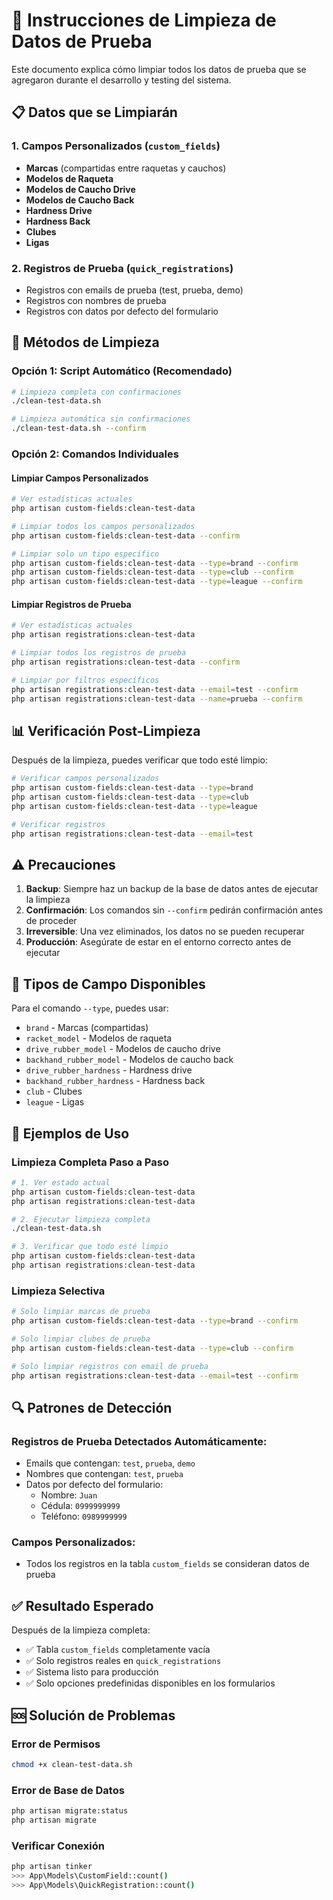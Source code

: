 # 🧹 Instrucciones de Limpieza de Datos de Prueba

Este documento explica cómo limpiar todos los datos de prueba que se agregaron durante el desarrollo y testing del sistema.

## 📋 Datos que se Limpiarán

### 1. Campos Personalizados (`custom_fields`)
- **Marcas** (compartidas entre raquetas y cauchos)
- **Modelos de Raqueta**
- **Modelos de Caucho Drive**
- **Modelos de Caucho Back**
- **Hardness Drive**
- **Hardness Back**
- **Clubes**
- **Ligas**

### 2. Registros de Prueba (`quick_registrations`)
- Registros con emails de prueba (test, prueba, demo)
- Registros con nombres de prueba
- Registros con datos por defecto del formulario

## 🚀 Métodos de Limpieza

### Opción 1: Script Automático (Recomendado)

```bash
# Limpieza completa con confirmaciones
./clean-test-data.sh

# Limpieza automática sin confirmaciones
./clean-test-data.sh --confirm
```

### Opción 2: Comandos Individuales

#### Limpiar Campos Personalizados

```bash
# Ver estadísticas actuales
php artisan custom-fields:clean-test-data

# Limpiar todos los campos personalizados
php artisan custom-fields:clean-test-data --confirm

# Limpiar solo un tipo específico
php artisan custom-fields:clean-test-data --type=brand --confirm
php artisan custom-fields:clean-test-data --type=club --confirm
php artisan custom-fields:clean-test-data --type=league --confirm
```

#### Limpiar Registros de Prueba

```bash
# Ver estadísticas actuales
php artisan registrations:clean-test-data

# Limpiar todos los registros de prueba
php artisan registrations:clean-test-data --confirm

# Limpiar por filtros específicos
php artisan registrations:clean-test-data --email=test --confirm
php artisan registrations:clean-test-data --name=prueba --confirm
```

## 📊 Verificación Post-Limpieza

Después de la limpieza, puedes verificar que todo esté limpio:

```bash
# Verificar campos personalizados
php artisan custom-fields:clean-test-data --type=brand
php artisan custom-fields:clean-test-data --type=club
php artisan custom-fields:clean-test-data --type=league

# Verificar registros
php artisan registrations:clean-test-data --email=test
```

## ⚠️ Precauciones

1. **Backup**: Siempre haz un backup de la base de datos antes de ejecutar la limpieza
2. **Confirmación**: Los comandos sin `--confirm` pedirán confirmación antes de proceder
3. **Irreversible**: Una vez eliminados, los datos no se pueden recuperar
4. **Producción**: Asegúrate de estar en el entorno correcto antes de ejecutar

## 🎯 Tipos de Campo Disponibles

Para el comando `--type`, puedes usar:

- `brand` - Marcas (compartidas)
- `racket_model` - Modelos de raqueta
- `drive_rubber_model` - Modelos de caucho drive
- `backhand_rubber_model` - Modelos de caucho back
- `drive_rubber_hardness` - Hardness drive
- `backhand_rubber_hardness` - Hardness back
- `club` - Clubes
- `league` - Ligas

## 📝 Ejemplos de Uso

### Limpieza Completa Paso a Paso

```bash
# 1. Ver estado actual
php artisan custom-fields:clean-test-data
php artisan registrations:clean-test-data

# 2. Ejecutar limpieza completa
./clean-test-data.sh

# 3. Verificar que todo esté limpio
php artisan custom-fields:clean-test-data
php artisan registrations:clean-test-data
```

### Limpieza Selectiva

```bash
# Solo limpiar marcas de prueba
php artisan custom-fields:clean-test-data --type=brand --confirm

# Solo limpiar clubes de prueba
php artisan custom-fields:clean-test-data --type=club --confirm

# Solo limpiar registros con email de prueba
php artisan registrations:clean-test-data --email=test --confirm
```

## 🔍 Patrones de Detección

### Registros de Prueba Detectados Automáticamente:
- Emails que contengan: `test`, `prueba`, `demo`
- Nombres que contengan: `test`, `prueba`
- Datos por defecto del formulario:
  - Nombre: `Juan`
  - Cédula: `0999999999`
  - Teléfono: `0989999999`

### Campos Personalizados:
- Todos los registros en la tabla `custom_fields` se consideran datos de prueba

## ✅ Resultado Esperado

Después de la limpieza completa:
- ✅ Tabla `custom_fields` completamente vacía
- ✅ Solo registros reales en `quick_registrations`
- ✅ Sistema listo para producción
- ✅ Solo opciones predefinidas disponibles en los formularios

## 🆘 Solución de Problemas

### Error de Permisos
```bash
chmod +x clean-test-data.sh
```

### Error de Base de Datos
```bash
php artisan migrate:status
php artisan migrate
```

### Verificar Conexión
```bash
php artisan tinker
>>> App\Models\CustomField::count()
>>> App\Models\QuickRegistration::count()
```